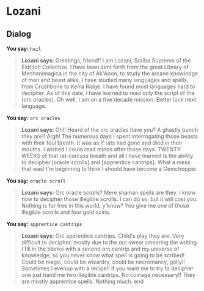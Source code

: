 # Lozani
## Dialog

**You say:** `hail`



>**Lozani says:** Greetings, friend!!  I am Lozani, Scribe Supreme of the Eldritch Collective.  I have been sent forth from the great Library of Mechanimagica in the city of Ak'Anon, to study the arcane knowledge of man and beast alike.  I have studied many languages and spells, from Crushbone to Kerra Ridge.  I have found most languages hard to decipher.  As of this date, I have learned to read only the script of the [orc oracles].  Oh well, I am on a five decade mission.  Better luck next language.

**You say:** `orc oracles`



>**Lozani says:** Oh!! Heard of the orc oracles have you? A ghastly bunch they are!! Argh! The numerous days I spent interrogating those beasts with their foul breath. It was as if rats had gone and died in their mouths. I wished I could read minds after those days. TWENTY WEEKS of that rat-carcass breath and all I have learned is the ability to decipher [oracle scrolls] and [apprentice cantrips]. What a mess that was! I'm beginning to think I should have become a Gemchopper.

**You say:** `oracle scroll`



>**Lozani says:** Orc oracle scrolls? Mere shaman spells are they. I know how to decipher those illegible scrolls. I can do so, but it will cost you. Nothing is for free in this world, y'know? You give me one of those illegible scrolls and four gold coins.

**You say:** `apprentice cantrips`



>**Lozani says:** Orc apprentice cantrips. Child's play they are. Very difficult to decipher, mostly due to the orc sweat smearing the writing. I fill in the blanks with a second orc cantrip and my universe of knowledge, so you never know what spell is going to be scribed! Could be magic, could be wizardry, could be necromancy, golly!! Sometimes I evenup with a recipe!! If you want me to try to decipher one just hand me two illegible cantrips. No coinage necessary!! They are mostly apprentice spells. Nothing much.
end


